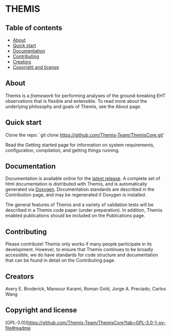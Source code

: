 THEMIS
=========

## Table of contents

- [About](#about)
- [Quick start](#quick-start)
- [Documentation](#documentation)
- [Contributing](#contributing)
- [Creators](#creators)
- [Copyright and license](#copyright-and-license)


## About

Themis is a *framework* for performing analyses of the ground-breaking EHT observations that is flexible and extensible.  To read more about the underlying philosophy and goals of Themis, see the About page.


## Quick start

Clone the repo: `git clone https://github.com/Themis-Team/ThemisCore.git'

Read the Getting started page for information on system requirements, configuration, compilation, and getting things running.


## Documentation

Documentation is available online for the [latest release](https://themis-team.github.io/ThemisCore/).  A complete set of html documentation is distributed with Themis, and is automatically generated via [Doxygen](http://www.doxygen.org/).  Documentation standards are described in the Contribution page, and may be regenerated if Doxygen is installed.

The general features of Themis and a variety of validation tests will be described in a Themis code paper (under preparation).  In addition, Themis enabled publications should be included on the Publications page.


## Contributing

Please contribute!  Themis only works if many people participate in its development.  However, to ensure that Themis continues to be broadly accessible, we do have standards for code structure and documentation that can be found in detail on the Contributing page.


## Creators

Avery E. Broderick, Mansour Karami, Roman Gold, Jorge A. Preciado, Carlos Wang


## Copyright and license

[GPL-3.0](https://github.com/Themis-Team/ThemisCore?tab=GPL-3.0-1-ov-file#readme


